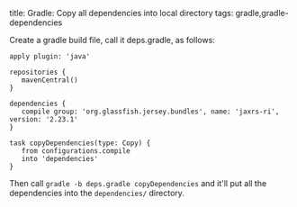 title: Gradle: Copy all dependencies into local directory
tags: gradle,gradle-dependencies

Create a gradle build file, call it deps.gradle, as follows:

    apply plugin: 'java'
    
    repositories {
       mavenCentral()
    }
    
    dependencies {
       compile group: 'org.glassfish.jersey.bundles', name: 'jaxrs-ri', version: '2.23.1'
    }
    
    task copyDependencies(type: Copy) {
       from configurations.compile
       into 'dependencies'
    }

Then call `gradle -b deps.gradle copyDependencies` and it'll put all the dependencies into the `dependencies/` directory.
